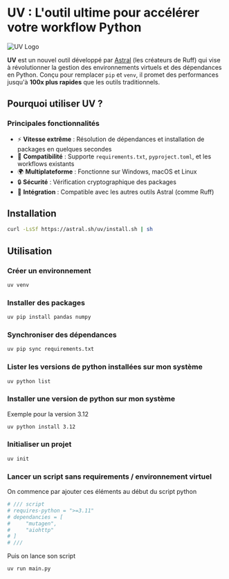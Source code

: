 # UV : L'outil ultime pour accélérer votre workflow Python

![UV Logo](https://astral.sh/images/uv-social-banner.png)

**UV** est un nouvel outil développé par [Astral](https://astral.sh/) (les créateurs de Ruff) qui vise à révolutionner la gestion des environnements virtuels et des dépendances en Python. Conçu pour remplacer `pip` et `venv`, il promet des performances jusqu'à **100x plus rapides** que les outils traditionnels.

## Pourquoi utiliser UV ?

### Principales fonctionnalités

- ⚡ **Vitesse extrême** : Résolution de dépendances et installation de packages en quelques secondes
- 🔄 **Compatibilité** : Supporte `requirements.txt`, `pyproject.toml`, et les workflows existants
- 🌍 **Multiplateforme** : Fonctionne sur Windows, macOS et Linux
- 🔒 **Sécurité** : Vérification cryptographique des packages
- 🧩 **Intégration** : Compatible avec les autres outils Astral (comme Ruff)

## Installation

```bash
curl -LsSf https://astral.sh/uv/install.sh | sh
```

## Utilisation

### Créer un environnement

```bash
uv venv
```

### Installer des packages

```bash
uv pip install pandas numpy 
```

### Synchroniser des dépendances

```bash
uv pip sync requirements.txt
```

### Lister les versions de python installées sur mon système

```bash
uv python list
```

### Installer une version de python sur mon système

Exemple pour la version 3.12

```bash
uv python install 3.12
```

### Initialiser un projet

```bash
uv init
```

### Lancer un script sans requirements / environnement virtuel

On commence par ajouter ces éléments au début du script python

```python
# /// script
# requires-python = ">=3.11"
# dependancies = [
#     "mutagen",
#     "aiohttp"
# ]
# ///
```

Puis on lance son script

```bash
uv run main.py
```
